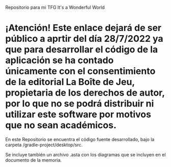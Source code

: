 Repositorio para mi TFG It's a Wonderful World

# ¡Atención! Este enlace dejará de ser público a aprtir del día 28/7/2022 ya que para desarrollar el código de la aplicación se ha contado únicamente con el consentimiento de la editorial La Boîte de Jeu, propietaria de los derechos de autor, por lo que no se podrá distribuir ni utilizar este software por motivos que no sean académicos.


En este Repositorio se encuentra el código fuente desarrollado, bajo la carpeta /gradle-project/desktop/src.

Se incluye también un archivo .asta con los diagramas que se incluyen en el documento de la memoria.


